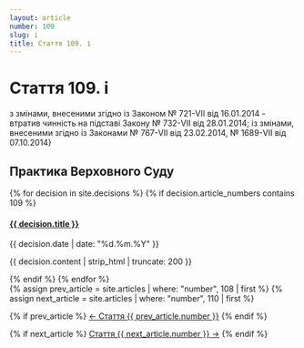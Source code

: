 ```yaml
---
layout: article
number: 109
slug: i
title: Стаття 109. і
---
```


# Стаття 109. і

з змінами, внесеними згідно із Законом № 721-VII від 16.01.2014 - втратив чинність на підставі Закону № 732-VII від 28.01.2014; із змінами, внесеними згідно із Законами № 767-VII від 23.02.2014, № 1689-VII від 07.10.2014}

## Практика Верховного Суду

<div class="decisions-container">
{% for decision in site.decisions %}
  {% if decision.article_numbers contains 109 %}
    <div class="decision-item">
      <h4><a href="{{ decision.url }}">{{ decision.title }}</a></h4>
      <p class="decision-date">{{ decision.date | date: "%d.%m.%Y" }}</p>
      <p class="decision-excerpt">{{ decision.content | strip_html | truncate: 200 }}</p>
    </div>
  {% endif %}
{% endfor %}
</div>

<div class="article-navigation">
  {% assign prev_article = site.articles | where: "number", 108 | first %}
  {% assign next_article = site.articles | where: "number", 110 | first %}
  
  {% if prev_article %}
    <a href="{{ prev_article.url }}" class="prev-article">← Стаття {{ prev_article.number }}</a>
  {% endif %}
  
  {% if next_article %}
    <a href="{{ next_article.url }}" class="next-article">Стаття {{ next_article.number }} →</a>
  {% endif %}
</div>
